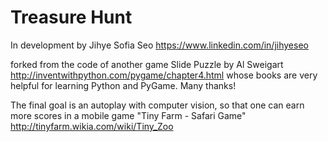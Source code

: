 # Treasure Hunt


 In development by Jihye Sofia Seo https://www.linkedin.com/in/jihyeseo
 
 forked from the code of another game Slide Puzzle by Al Sweigart  
 http://inventwithpython.com/pygame/chapter4.html 
 whose books are very helpful for learning Python and PyGame. 
 Many thanks!

 The final goal is an autoplay with computer vision, 
 so that one can earn more scores in a mobile game "Tiny Farm - Safari Game"   http://tinyfarm.wikia.com/wiki/Tiny_Zoo
 
